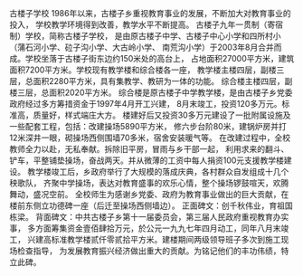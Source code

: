 古楼子学校
1986年以来，古楼子乡重视教育事业的发展，不断加大对教育事业的投入，
学校教学环境得到改善，教学水平不断提高。
古楼子九年一贯制（寄宿制）学校，简称古楼子学校，
是由原古楼子中学、古楼子中心小学和四所村小（蒲石河小学、砬子沟小学、大古岭小学、
南荒沟小学）于2003年8月合并而成。学校坐落于古楼子街东边约150米处的高台上，
占地面积27000平方米，建筑面积7200平方米。学校现有教学楼和综合楼各一座，
教学楼主楼四层，副楼三层，总面积2280平方米，具有集教学、教研为一体的功能。
综合楼主楼四层，副楼三层，总面积2020平方米。
综合楼是原古楼子中学教学楼，是由古楼子乡党委政府经过多方筹措资金于1997年4月开工兴建，
8月末竣工，投资120多万元。标准高，质量好，样式端庄大方。
楼建好后又投资30多万元建设了一批附属设施及一些配套工程，包括：改建操场5890平方米，
修六步台阶80米，建锅炉房并打12米深井一眼，砌操场西侧围墙70多米，宿舍安装暖气等。
在改建过程中，全校教师全力以赴，无私奉献。拆除旧平房，冒雨与乡干部一起，
利用求来的翻斗、铲车，平整铺垫操场，奋战两天。并从微薄的工资中每人捐资100元支援教学楼建设。
教学楼竣工后，乡政府举行了大规模的落成庆典，各村群众自发组成十几个秧歌队，
齐聚中学操场，表达对教育盛事的欢乐心情，整个操场锣鼓喧天，欢腾舞动，盛况空前。
全校师生为感谢乡党委、政府为教育事业做出的巨大贡献，在楼前东侧立功德碑一座（后迁至操场西侧墙边）。
正面碑文：创千秋伟业，育祖国栋梁。
背面碑文：中共古楼子乡第十一届委员会，第三届人民政府重视教育办实事，
多方面筹集资金壹佰肆拾万元，於公元一九九七年四月动工，同年八月末竣工，
兴建高标准教学楼贰仟零贰拾平方米。建楼期间两级领导班子多次到施工现场检查指导，
为发展教育振兴经济做出重大的贡献。为铭记他们的丰功伟绩，特立此碑。
